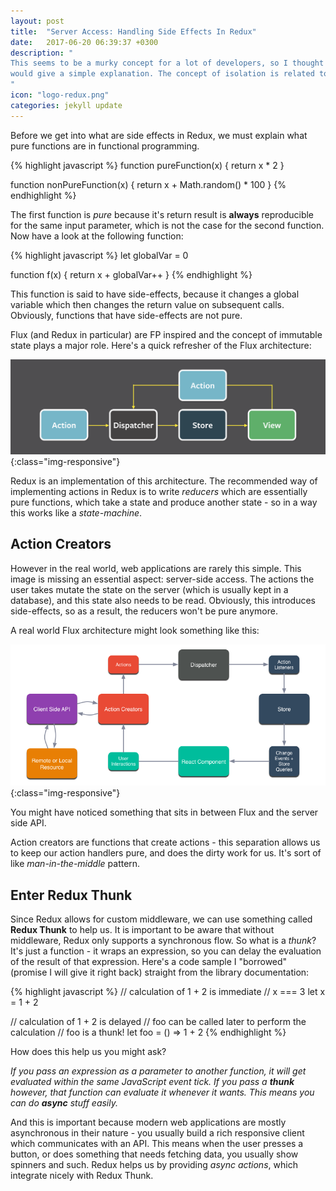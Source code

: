 ```yaml
---
layout: post
title:  "Server Access: Handling Side Effects In Redux"
date:   2017-06-20 06:39:37 +0300
description: "
This seems to be a murky concept for a lot of developers, so I thought I
would give a simple explanation. The concept of isolation is related to what happens when two or more transactions attempt to access (read and write) the same data at the same time. 
"
icon: "logo-redux.png"
categories: jekyll update
---
```


Before we get into what are side effects in Redux, we must explain what pure functions are in functional programming.

{% highlight javascript %}
function pureFunction(x) {
  return x * 2
}

function nonPureFunction(x) {
  return x + Math.random() * 100
}
{% endhighlight %}

The first function is *pure* because it's return result is **always** reproducible for the same input parameter, which is not the case 
for the second function. Now have a look at the following function:

{% highlight javascript %}
let globalVar = 0

function f(x) {
  return x + globalVar++
}
{% endhighlight %}

This function is said to have side-effects, because it changes a global variable which then changes the return value on subsequent
calls. Obviously, functions that have side-effects are not pure. 

Flux (and Redux in particular) are FP inspired and the concept of immutable state plays a major role. Here's a quick refresher of the Flux
architecture:

![image-title-here](/images/flux-simple.png){:class="img-responsive"}

Redux is an implementation of this architecture. The recommended way of implementing actions in Redux is to write *reducers* which are 
essentially pure functions, which take a state and produce another state - so in a way this works like a *state-machine*.

## Action Creators  

However in the real world, web applications are rarely this simple. This image is missing an essential aspect: server-side access. 
The actions the user takes mutate the state on the server (which is usually kept in a database), and this state also needs to be 
read. Obviously, this introduces side-effects, so as a result, the reducers won't be pure anymore.

A real world Flux architecture might look something like this:

![image-title-here](/images/flux-2.png){:class="img-responsive"}

You might have noticed something that sits in between Flux and the server side API.

Action creators are functions that create actions - this separation allows us to keep our action handlers pure, and does the dirty work for us.
It's sort of like *man-in-the-middle* pattern.

## Enter Redux Thunk

Since Redux allows for custom middleware, we can use something called **Redux Thunk** to help us. It is important to be aware that without
middleware, Redux only supports a synchronous flow. So what is a *thunk*? It's just a function - it wraps an expression, so you can delay 
the evaluation of the result of that expression. Here's a code sample I "borrowed" (promise I will give it right back) straight from the 
library documentation:

{% highlight javascript %}
// calculation of 1 + 2 is immediate
// x === 3
let x = 1 + 2

// calculation of 1 + 2 is delayed
// foo can be called later to perform the calculation
// foo is a thunk!
let foo = () => 1 + 2
{% endhighlight %}

How does this help us you might ask?

*If you pass an expression as a parameter to another function, it will get evaluated within the same JavaScript event tick. If you pass a **thunk** 
however, that function can evaluate it whenever it wants. This means you can do **async** stuff easily.*

And this is important because modern web applications are mostly asynchronous in their nature - you usually build a rich responsive client which 
communicates with an API. This means when the user presses a button, or does something that needs fetching data, you usually show spinners and such. 
Redux helps us by providing *async actions*, which integrate nicely with Redux Thunk.


